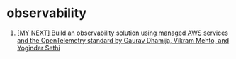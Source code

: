 <h1>observability</h1>


1. [[MY NEXT] Build an observability solution using managed AWS services and the OpenTelemetry standard by Gaurav Dhamija, Vikram Mehto, and Yoginder Sethi](https://aws.amazon.com/blogs/mt/build-an-observability-solution-using-managed-aws-services-and-the-opentelemetry-standard/)